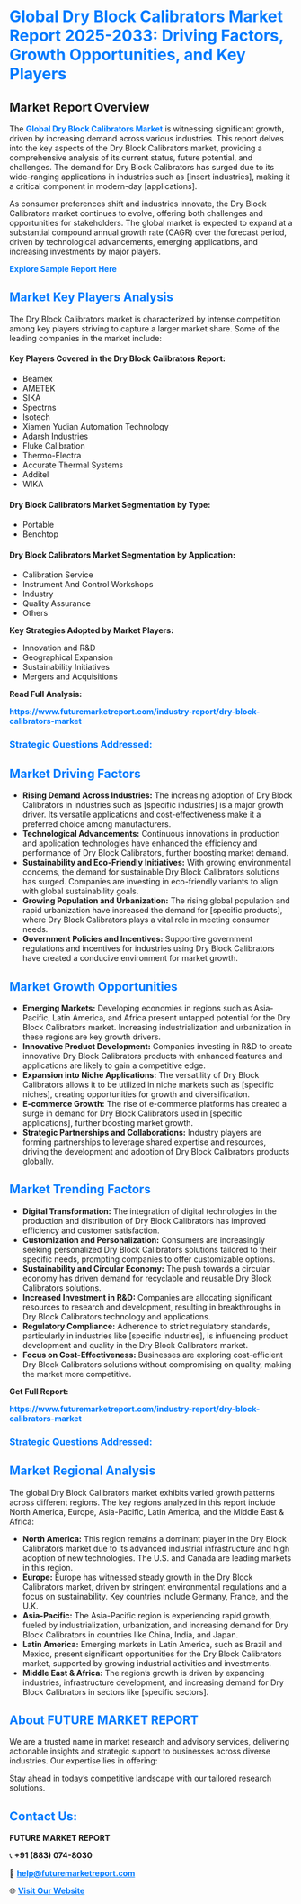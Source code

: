 <h1 style="color: #007BFF;">Global Dry Block Calibrators Market Report 2025-2033: Driving Factors, Growth Opportunities, and Key Players</h1>

<section id="overview">
<h2>Market Report Overview</h2>
<p>The <a href="https://www.futuremarketreport.com/industry-report/dry-block-calibrators-market" style="color: #007BFF; text-decoration: none;"><strong>Global Dry Block Calibrators Market</strong></a> is witnessing significant growth, driven by increasing demand across various industries. This report delves into the key aspects of the Dry Block Calibrators market, providing a comprehensive analysis of its current status, future potential, and challenges. The demand for Dry Block Calibrators has surged due to its wide-ranging applications in industries such as [insert industries], making it a critical component in modern-day [applications].</p>
<p>As consumer preferences shift and industries innovate, the Dry Block Calibrators market continues to evolve, offering both challenges and opportunities for stakeholders. The global market is expected to expand at a substantial compound annual growth rate (CAGR) over the forecast period, driven by technological advancements, emerging applications, and increasing investments by major players.</p>
</section>

<section id="overview">
<p><a href="https://www.futuremarketreport.com/request-sample/reportId=52320" style="color: #007BFF; text-decoration: none;"><strong>Explore Sample Report Here</strong></a></p>
</section>

<section id="key-players">
<h2 style="color: #007BFF;">Market Key Players Analysis</h2>
<p>The Dry Block Calibrators market is characterized by intense competition among key players striving to capture a larger market share. Some of the leading companies in the market include:</p>
<h4>Key Players Covered in the Dry Block Calibrators Report:</h4>
<ul><li>Beamex</li><li>AMETEK</li><li>SIKA</li><li>Spectrns</li><li>Isotech</li><li>Xiamen Yudian Automation Technology</li><li>Adarsh Industries</li><li>Fluke Calibration</li><li>Thermo-Electra</li><li>Accurate Thermal Systems</li><li>Additel</li><li>WIKA</li></ul>
<h4>Dry Block Calibrators Market Segmentation by Type:</h4>
<ul><li>Portable</li><li>Benchtop</li></ul>

<h4>Dry Block Calibrators Market Segmentation by Application:</h4>
<ul><li>Calibration Service</li><li>Instrument And Control Workshops</li><li>Industry</li><li>Quality Assurance</li><li>Others</li></ul>
<p><strong>Key Strategies Adopted by Market Players:</strong></p>
<ul>
<li>Innovation and R&D</li>
<li>Geographical Expansion</li>
<li>Sustainability Initiatives</li>
<li>Mergers and Acquisitions</li>
</ul>
</section>

<section>
<p><strong>Read Full Analysis: </strong></p><a href="https://www.futuremarketreport.com/industry-report/dry-block-calibrators-market" style="color: #007BFF; text-decoration: none;"><strong>https://www.futuremarketreport.com/industry-report/dry-block-calibrators-market</strong></a>
<h3 style="color: #007BFF;">Strategic Questions Addressed:</h3>
</section>

<section id="driving-factors">
<h2 style="color: #007BFF;">Market Driving Factors</h2>
<ul>
<li><strong>Rising Demand Across Industries:</strong> The increasing adoption of Dry Block Calibrators in industries such as [specific industries] is a major growth driver. Its versatile applications and cost-effectiveness make it a preferred choice among manufacturers.</li>
<li><strong>Technological Advancements:</strong> Continuous innovations in production and application technologies have enhanced the efficiency and performance of Dry Block Calibrators, further boosting market demand.</li>
<li><strong>Sustainability and Eco-Friendly Initiatives:</strong> With growing environmental concerns, the demand for sustainable Dry Block Calibrators solutions has surged. Companies are investing in eco-friendly variants to align with global sustainability goals.</li>
<li><strong>Growing Population and Urbanization:</strong> The rising global population and rapid urbanization have increased the demand for [specific products], where Dry Block Calibrators plays a vital role in meeting consumer needs.</li>
<li><strong>Government Policies and Incentives:</strong> Supportive government regulations and incentives for industries using Dry Block Calibrators have created a conducive environment for market growth.</li>
</ul>
</section>

<section id="growth-opportunities">
<h2 style="color: #007BFF;">Market Growth Opportunities</h2>
<ul>
<li><strong>Emerging Markets:</strong> Developing economies in regions such as Asia-Pacific, Latin America, and Africa present untapped potential for the Dry Block Calibrators market. Increasing industrialization and urbanization in these regions are key growth drivers.</li>
<li><strong>Innovative Product Development:</strong> Companies investing in R&D to create innovative Dry Block Calibrators products with enhanced features and applications are likely to gain a competitive edge.</li>
<li><strong>Expansion into Niche Applications:</strong> The versatility of Dry Block Calibrators allows it to be utilized in niche markets such as [specific niches], creating opportunities for growth and diversification.</li>
<li><strong>E-commerce Growth:</strong> The rise of e-commerce platforms has created a surge in demand for Dry Block Calibrators used in [specific applications], further boosting market growth.</li>
<li><strong>Strategic Partnerships and Collaborations:</strong> Industry players are forming partnerships to leverage shared expertise and resources, driving the development and adoption of Dry Block Calibrators products globally.</li>
</ul>
</section>

<section id="trending-factors">
<h2 style="color: #007BFF;">Market Trending Factors</h2>
<ul>
<li><strong>Digital Transformation:</strong> The integration of digital technologies in the production and distribution of Dry Block Calibrators has improved efficiency and customer satisfaction.</li>
<li><strong>Customization and Personalization:</strong> Consumers are increasingly seeking personalized Dry Block Calibrators solutions tailored to their specific needs, prompting companies to offer customizable options.</li>
<li><strong>Sustainability and Circular Economy:</strong> The push towards a circular economy has driven demand for recyclable and reusable Dry Block Calibrators solutions.</li>
<li><strong>Increased Investment in R&D:</strong> Companies are allocating significant resources to research and development, resulting in breakthroughs in Dry Block Calibrators technology and applications.</li>
<li><strong>Regulatory Compliance:</strong> Adherence to strict regulatory standards, particularly in industries like [specific industries], is influencing product development and quality in the Dry Block Calibrators market.</li>
<li><strong>Focus on Cost-Effectiveness:</strong> Businesses are exploring cost-efficient Dry Block Calibrators solutions without compromising on quality, making the market more competitive.</li>
</ul>
</section>

<section>
<p><strong>Get Full Report: </strong></p><a href="https://www.futuremarketreport.com/industry-report/dry-block-calibrators-market" style="color: #007BFF; text-decoration: none;"><strong>https://www.futuremarketreport.com/industry-report/dry-block-calibrators-market</strong></a>
<h3 style="color: #007BFF;">Strategic Questions Addressed:</h3>
</section>


<section id="regional-analysis">
<h2 style="color: #007BFF;">Market Regional Analysis</h2>
<p>The global Dry Block Calibrators market exhibits varied growth patterns across different regions. The key regions analyzed in this report include North America, Europe, Asia-Pacific, Latin America, and the Middle East & Africa:</p>
<ul>
<li><strong>North America:</strong> This region remains a dominant player in the Dry Block Calibrators market due to its advanced industrial infrastructure and high adoption of new technologies. The U.S. and Canada are leading markets in this region.</li>
<li><strong>Europe:</strong> Europe has witnessed steady growth in the Dry Block Calibrators market, driven by stringent environmental regulations and a focus on sustainability. Key countries include Germany, France, and the U.K.</li>
<li><strong>Asia-Pacific:</strong> The Asia-Pacific region is experiencing rapid growth, fueled by industrialization, urbanization, and increasing demand for Dry Block Calibrators in countries like China, India, and Japan.</li>
<li><strong>Latin America:</strong> Emerging markets in Latin America, such as Brazil and Mexico, present significant opportunities for the Dry Block Calibrators market, supported by growing industrial activities and investments.</li>
<li><strong>Middle East & Africa:</strong> The region’s growth is driven by expanding industries, infrastructure development, and increasing demand for Dry Block Calibrators in sectors like [specific sectors].</li>
</ul>
</section>

<footer>
<h2 style="color: #007BFF;">About FUTURE MARKET REPORT</h2>
<p>We are a trusted name in market research and advisory services, delivering actionable insights and strategic support to businesses across diverse industries. Our expertise lies in offering:</p>

<p>Stay ahead in today’s competitive landscape with our tailored research solutions.</p>

<h2 style="color: #007BFF;">Contact Us:</h2>
<p><strong>FUTURE MARKET REPORT</strong></p>
<p>📞 <strong>+91 (883) 074-8030</strong></p>
<p>📧 <strong><a href="mailto:help@futuremarketreport.com" style="color: #007BFF;">help@futuremarketreport.com</a></strong></p>
<p>🌐 <strong><a href="https://www.futuremarketreport.com/" style="color: #007BFF;">Visit Our Website</a></strong></p>
</footer>